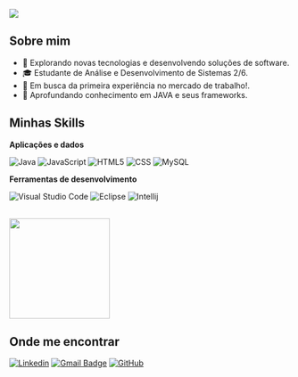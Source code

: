 ![](https://komarev.com/ghpvc/?username=NickolasAranha&color=006bed)

## Sobre mim

- 🤔 Explorando novas tecnologias e desenvolvendo soluções de software.
- 🎓 Estudante de Análise e Desenvolvimento de Sistemas 2/6.
- 💼 Em busca da primeira experiência no mercado de trabalho!.
- 🌱 Aprofundando conhecimento em JAVA e seus frameworks.

## Minhas Skills

**Aplicações e dados**

![Java](https://img.shields.io/badge/-Java-333333?style=flat&logo=Java&logoColor=007396)
![JavaScript](https://img.shields.io/badge/-JavaScript-333333?style=flat&logo=javascript)
![HTML5](https://img.shields.io/badge/-HTML5-333333?style=flat&logo=HTML5)
![CSS](https://img.shields.io/badge/-CSS-333333?style=flat&logo=CSS3&logoColor=1572B6)
![MySQL](https://img.shields.io/badge/-MySQL-333333?style=flat&logo=mysql)

**Ferramentas de desenvolvimento**

![Visual Studio Code](https://img.shields.io/badge/-Visual%20Studio%20Code-333333?style=flat&logo=visual-studio-code&logoColor=007ACC)
![Eclipse](https://img.shields.io/badge/-Eclipse-333333?style=flat&logo=eclipse-ide&logoColor=2C2255)
![Intellij](https://img.shields.io/badge/-Intellij%20Idea-0333333?style=flat&logo=intellij-idea&logoColor=2C2255)


<br/>

<a href="https://github.com/NickolasAranha" title="Perfil do Nickolas">
  <img height="180em" src="https://github-readme-stats.vercel.app/api?username=NickolasAranha&theme=dracula&show_icons=true" />
</a>

## Onde me encontrar

[![Linkedin](https://img.shields.io/badge/-NickolasAranha-blue?style=flat-square&logo=Linkedin&logoColor=white&link=https://www.linkedin.com/in/nickolasaranha/)](https://www.linkedin.com/in/nickolasaranha/)
[![Gmail Badge](https://img.shields.io/badge/-aranha.nickolas@gmail.com-006bed?style=flat-square&logo=Gmail&logoColor=white&link=mailto:aranha.nickolas@gmail.com)](mailto:aranha.nickolas@gmail.com)
[![GitHub](https://img.shields.io/github/followers/NickolasAranha?label=follow&style=social)](https://github.com/NickolasAranha)
